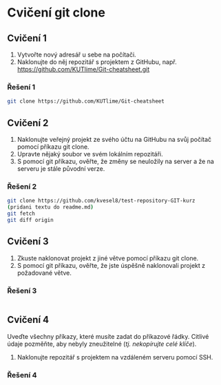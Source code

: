 # Cvičení git clone

## Cvičení 1

1. Vytvořte nový adresář u sebe na počítači.
2. Naklonujte do něj repozitář s projektem z GitHubu, např. https://github.com/KUTlime/Git-cheatsheet.git

### Řešení 1

```bash
git clone https://github.com/KUTlime/Git-cheatsheet
```

## Cvičení 2

1. Naklonujte veřejný projekt ze svého účtu na GitHubu na svůj počítač pomocí příkazu git clone.
2. Upravte nějaký soubor ve svém lokálním repozitáři.
3. S pomocí git příkazu, ověřte, že změny se neuložily na server a že na serveru je stále původní verze.

### Řešení 2

```bash
git clone https://github.com/kvesel8/test-repository-GIT-kurz
(pridani textu do readme.md)
git fetch
git diff origin
```

## Cvičení 3

1. Zkuste naklonovat projekt z jiné větve pomocí příkazu git clone.
2. S pomocí git příkazu, ověřte, že jste úspěšně naklonovali projekt z požadované větve.

### Řešení 3

```bash

```

## Cvičení 4

Uveďte všechny příkazy, které musíte zadat do příkazové řádky. Citlivé údaje pozměňte, aby nebyly zneužitelné (_tj. nekopírujte celé klíče_).

1. Naklonujte repozitář s projektem na vzdáleném serveru pomocí SSH.

### Řešení 4

```bash

```
